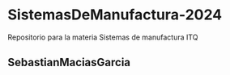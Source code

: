 # SistemasDeManufactura-2024
Repositorio para la materia Sistemas de manufactura ITQ

## SebastianMaciasGarcia
